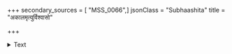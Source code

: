 +++
secondary_sources = [ "MSS_0066",]
jsonClass = "Subhaashita"
title = "अकालमृत्युर्विश्वासो"

+++

<details><summary>Text</summary>

अकालमृत्युर्विश्वासो विश्वसन् हि विपद्यते।  
यस्मिन् करोति विश्वासं स जीवत्यपरो मृतः॥
</details>

